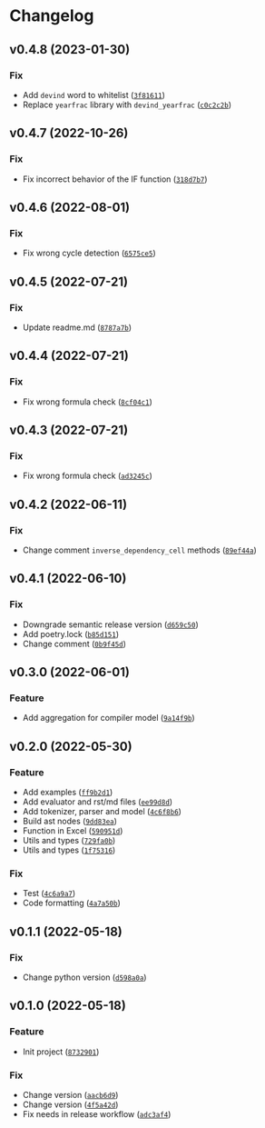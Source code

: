 # Changelog

<!--next-version-placeholder-->

## v0.4.8 (2023-01-30)
### Fix
* Add `devind` word to whitelist ([`3f81611`](https://github.com/devind-team/xlsx_evaluate/commit/3f81611aea5b2520c44be02964608a5b9e70126c))
* Replace `yearfrac` library with `devind_yearfrac` ([`c0c2c2b`](https://github.com/devind-team/xlsx_evaluate/commit/c0c2c2b14f4a049d0885b8ffd066a44504708c4a))

## v0.4.7 (2022-10-26)
### Fix
* Fix incorrect behavior of the IF function ([`318d7b7`](https://github.com/devind-team/xlsx_evaluate/commit/318d7b7549f586c2a9ab9806320b12a321a11832))

## v0.4.6 (2022-08-01)
### Fix
* Fix wrong cycle detection ([`6575ce5`](https://github.com/devind-team/xlsx_evaluate/commit/6575ce5e62cc2c3a970d9a7f934400eb7f98388d))

## v0.4.5 (2022-07-21)
### Fix
* Update readme.md ([`8787a7b`](https://github.com/devind-team/xlsx_evaluate/commit/8787a7b3f16e78a71c0957bf3b96e673461caa67))

## v0.4.4 (2022-07-21)
### Fix
* Fix wrong formula check ([`8cf04c1`](https://github.com/devind-team/xlsx_evaluate/commit/8cf04c1bfca2af21c1857ebf26ab955e6a7e6e6c))

## v0.4.3 (2022-07-21)
### Fix
* Fix wrong formula check ([`ad3245c`](https://github.com/devind-team/xlsx_evaluate/commit/ad3245c7f917ba0204fd8b58189641cf6d28e1a8))

## v0.4.2 (2022-06-11)
### Fix
* Change comment `inverse_dependency_cell` methods ([`89ef44a`](https://github.com/devind-team/xlsx_evaluate/commit/89ef44ae1f8d064ccefe7dd417af2365a3022345))

## v0.4.1 (2022-06-10)
### Fix
* Downgrade semantic release version ([`d659c50`](https://github.com/devind-team/xlsx_evaluate/commit/d659c5091a3c09ac3b1427f0f3262cd52dbf4a2a))
* Add poetry.lock ([`b85d151`](https://github.com/devind-team/xlsx_evaluate/commit/b85d15136e5ce6555f2caa33dcb04c46adb6ff81))
* Change comment ([`0b9f45d`](https://github.com/devind-team/xlsx_evaluate/commit/0b9f45de0197287da0b7f21d0d02ea5149e1de1a))

## v0.3.0 (2022-06-01)
### Feature
* Add aggregation for compiler model ([`9a14f9b`](https://github.com/devind-team/xlsx_evaluate/commit/9a14f9bdd20bcebc1c2cd5c55be649fd35454042))

## v0.2.0 (2022-05-30)
### Feature
* Add examples ([`ff9b2d1`](https://github.com/devind-team/xlsx_evaluate/commit/ff9b2d14b02cb6d08f14b744c110aba6f79b79bb))
* Add evaluator and rst/md files ([`ee99d8d`](https://github.com/devind-team/xlsx_evaluate/commit/ee99d8d89deb9d4a0f7edea77e56719f0d00dd7c))
* Add tokenizer, parser and model ([`4c6f8b6`](https://github.com/devind-team/xlsx_evaluate/commit/4c6f8b62717e987789d52f0c724cfbd1023efca2))
* Build ast nodes ([`9dd83ea`](https://github.com/devind-team/xlsx_evaluate/commit/9dd83eae96c43466b3254118befcfb4739c45160))
* Function in Excel ([`590951d`](https://github.com/devind-team/xlsx_evaluate/commit/590951d13fa60f0f5c2e8312c0f5ceace8efa703))
* Utils and types ([`729fa0b`](https://github.com/devind-team/xlsx_evaluate/commit/729fa0b10f305acd95791f1e375d07b756aed284))
* Utils and types ([`1f75316`](https://github.com/devind-team/xlsx_evaluate/commit/1f753169b51670c120f397f7dec6394759754280))

### Fix
* Test ([`4c6a9a7`](https://github.com/devind-team/xlsx_evaluate/commit/4c6a9a72c39e94474c23c7324c4a1dcf99c14514))
* Code formatting ([`4a7a50b`](https://github.com/devind-team/xlsx_evaluate/commit/4a7a50b18902b4019ccd2c6eecfdf633399a274b))

## v0.1.1 (2022-05-18)
### Fix
* Change python version ([`d598a0a`](https://github.com/devind-team/xlsx_evaluate/commit/d598a0ad77fd3f8c30668427af58dea47c3ed5a7))

## v0.1.0 (2022-05-18)
### Feature
* Init project ([`8732901`](https://github.com/devind-team/xlsx_evaluate/commit/87329015a1788c79f98fcbc59b1a26a6a0c3ff9f))

### Fix
* Change version ([`aacb6d9`](https://github.com/devind-team/xlsx_evaluate/commit/aacb6d98cecc8f2bff915d44b0fa21033c171e7d))
* Change version ([`4f5a42d`](https://github.com/devind-team/xlsx_evaluate/commit/4f5a42df779e191f41e296b6a6381b340eace8e9))
* Fix needs in release workflow ([`adc3af4`](https://github.com/devind-team/xlsx_evaluate/commit/adc3af4439683099ca15e5f36656df62d89ab21f))
